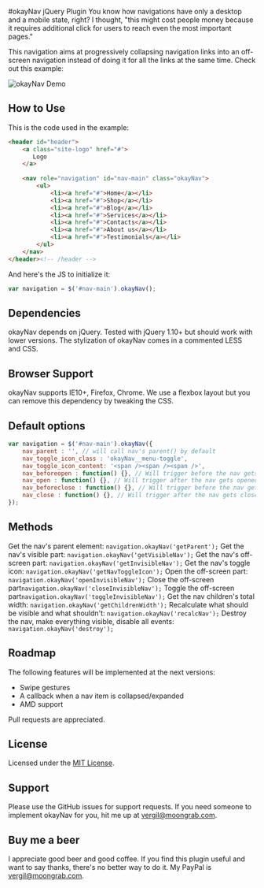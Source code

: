 #okayNav jQuery Plugin
You know how navigations have only a desktop and a mobile state, right? I thought, "this might cost people money because it requires additional click for users to reach even the most important pages."

This navigation aims at progressively collapsing navigation links into an off-screen navigation instead of doing it for all the links at the same time. Check out this example:

![okayNav Demo](https://raw.githubusercontent.com/VPenkov/okayNav/master/demo/demo.gif)

## How to Use
This is the code used in the example:
```html
<header id="header">
    <a class="site-logo" href="#">
       Logo
    </a>
    
    <nav role="navigation" id="nav-main" class="okayNav">
        <ul>
            <li><a href="#">Home</a></li>
            <li><a href="#">Shop</a></li>
            <li><a href="#">Blog</a></li>
            <li><a href="#">Services</a></li>
            <li><a href="#">Contacts</a></li>
            <li><a href="#">About us</a></li>
            <li><a href="#">Testimonials</a></li>
        </ul>
    </nav>
</header><!-- /header -->
```

And here's the JS to initialize it:
```javascript
var navigation = $('#nav-main').okayNav();
```

## Dependencies
okayNav depends on jQuery. Tested with jQuery 1.10+ but should work with lower versions.
The stylization of okayNav comes in a commented LESS and CSS.

## Browser Support
okayNav supports IE10+, Firefox, Chrome.
We use a flexbox layout but you can remove this dependency by tweaking the CSS.

## Default options
```javascript
var navigation = $('#nav-main').okayNav({
	nav_parent : '', // will call nav's parent() by default
    nav_toggle_icon_class : 'okayNav__menu-toggle',
    nav_toggle_icon_content: '<span /><span /><span />',
    nav_beforeopen : function() {}, // Will trigger before the nav gets opened
    nav_open : function() {}, // Will trigger after the nav gets opened
    nav_beforeclose : function() {}, // Will trigger before the nav gets closed
    nav_close : function() {}, // Will trigger after the nav gets closed
});
```

## Methods
Get the nav's parent element: ``navigation.okayNav('getParent');``
Get the nav's visible part: ``navigation.okayNav('getVisibleNav');``
Get the nav's off-screen part: ``navigation.okayNav('getInvisibleNav');``
Get the nav's toggle icon: ``navigation.okayNav('getNavToggleIcon');``
Open the off-screen part: ``navigation.okayNav('openInvisibleNav');``
Close the off-screen part``navigation.okayNav('closeInvisibleNav');``
Toggle the off-screen part``navigation.okayNav('toggleInvisibleNav');``
Get the nav children's total width: ``navigation.okayNav('getChildrenWidth');``
Recalculate what should be visible and what shouldn't: ``navigation.okayNav('recalcNav');``
Destroy the nav, make everything visible, disable all events: ``navigation.okayNav('destroy');``

## Roadmap
The following features will be implemented at the next versions:
- Swipe gestures
- A callback when a nav item is collapsed/expanded
- AMD support

Pull requests are appreciated.

## License
Licensed under the [MIT License](https://opensource.org/licenses/MIT).

## Support
Please use the GitHub issues for support requests. If you need someone to implement okayNav for you, hit me up at [vergil@moongrab.com](vergil@moongrab.com).

## Buy me a beer
I appreciate good beer and good coffee. If you find this plugin useful and want to say thanks, there's no better way to do it. My PayPal is [vergil@moongrab.com](vergil@moongrab.com).
